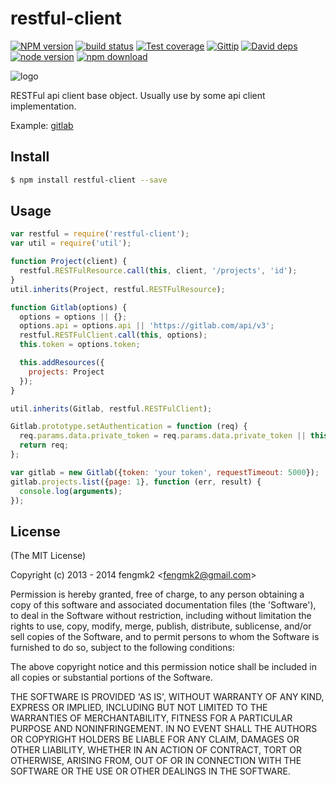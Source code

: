 restful-client
=======


[![NPM version][npm-image]][npm-url]
[![build status][travis-image]][travis-url]
[![Test coverage][coveralls-image]][coveralls-url]
[![Gittip][gittip-image]][gittip-url]
[![David deps][david-image]][david-url]
[![node version][node-image]][node-url]
[![npm download][download-image]][download-url]

[npm-image]: https://img.shields.io/npm/v/restful-client.svg?style=flat-square
[npm-url]: https://npmjs.org/package/restful-client
[travis-image]: https://img.shields.io/travis/node-modules/restful-client.svg?style=flat-square
[travis-url]: https://travis-ci.org/node-modules/restful-client
[coveralls-image]: https://img.shields.io/coveralls/node-modules/restful-client.svg?style=flat-square
[coveralls-url]: https://coveralls.io/r/node-modules/restful-client?branch=master
[gittip-image]: https://img.shields.io/gittip/fengmk2.svg?style=flat-square
[gittip-url]: https://www.gittip.com/fengmk2/
[david-image]: https://img.shields.io/david/node-modules/restful-client.svg?style=flat-square
[david-url]: https://david-dm.org/node-modules/restful-client
[node-image]: https://img.shields.io/badge/node.js-%3E=_0.10-green.svg?style=flat-square
[node-url]: http://nodejs.org/download/
[download-image]: https://img.shields.io/npm/dm/restful-client.svg?style=flat-square
[download-url]: https://npmjs.org/package/restful-client

![logo](https://raw.github.com/node-modules/restful-client/master/logo.png)

RESTFul api client base object. Usually use by some api client implementation.

Example: [gitlab](https://github.com/repo-utils/gitlab)

## Install

```bash
$ npm install restful-client --save
```

## Usage

```js
var restful = require('restful-client');
var util = require('util');

function Project(client) {
  restful.RESTFulResource.call(this, client, '/projects', 'id');
}
util.inherits(Project, restful.RESTFulResource);

function Gitlab(options) {
  options = options || {};
  options.api = options.api || 'https://gitlab.com/api/v3';
  restful.RESTFulClient.call(this, options);
  this.token = options.token;

  this.addResources({
    projects: Project
  });
}

util.inherits(Gitlab, restful.RESTFulClient);

Gitlab.prototype.setAuthentication = function (req) {
  req.params.data.private_token = req.params.data.private_token || this.token;
  return req;
};

var gitlab = new Gitlab({token: 'your token', requestTimeout: 5000});
gitlab.projects.list({page: 1}, function (err, result) {
  console.log(arguments);
});
```

## License

(The MIT License)

Copyright (c) 2013 - 2014 fengmk2 &lt;fengmk2@gmail.com&gt;

Permission is hereby granted, free of charge, to any person obtaining
a copy of this software and associated documentation files (the
'Software'), to deal in the Software without restriction, including
without limitation the rights to use, copy, modify, merge, publish,
distribute, sublicense, and/or sell copies of the Software, and to
permit persons to whom the Software is furnished to do so, subject to
the following conditions:

The above copyright notice and this permission notice shall be
included in all copies or substantial portions of the Software.

THE SOFTWARE IS PROVIDED 'AS IS', WITHOUT WARRANTY OF ANY KIND,
EXPRESS OR IMPLIED, INCLUDING BUT NOT LIMITED TO THE WARRANTIES OF
MERCHANTABILITY, FITNESS FOR A PARTICULAR PURPOSE AND NONINFRINGEMENT.
IN NO EVENT SHALL THE AUTHORS OR COPYRIGHT HOLDERS BE LIABLE FOR ANY
CLAIM, DAMAGES OR OTHER LIABILITY, WHETHER IN AN ACTION OF CONTRACT,
TORT OR OTHERWISE, ARISING FROM, OUT OF OR IN CONNECTION WITH THE
SOFTWARE OR THE USE OR OTHER DEALINGS IN THE SOFTWARE.
